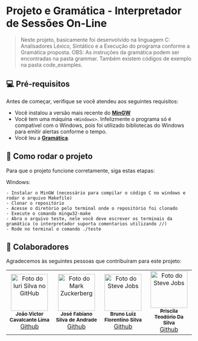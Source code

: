 # Projeto e Gramática - Interpretador de Sessões On-Line

> Neste projeto, basicamente foi desenvolvido na linguagem C: Analisadores Léxico, Sintático e a Execução do programa conforme a Gramática proposta.
> OBS: As instruções da gramática podem ser encontradas na pasta grammar. Também existem códigos de exemplo na pasta code_examples.

## 💻 Pré-requisitos

Antes de começar, verifique se você atendeu aos seguintes requisitos:

* Você instalou a versão mais recente do **[MinGW](https://sourceforge.net/projects/mingw/)**
* Você tem uma máquina `<Windows>`. Infelizmente o programa só é compatível com o Windows, pois foi utilizado bibliotecas do Windows para emitir alertas conforme o tempo.
* Você leu a **[Gramática](https://github.com/Jvictor-7/projeto-compiladores/blob/main/grammar/Gramatica-BNF-Projeto-Interpretador-Atualizado.pdf)**.

## 🚀 Como rodar o projeto

Para que o projeto funcione corretamente, siga estas etapas:

Windows:
```
- Instalar o MinGW (necessário para compilar o código C no windows e rodar o arquivo Makefile)
- Clonar o repositório
- Acesse o diretório pelo terminal onde o repositório foi clonado
- Execute o comando mingw32-make
- Abra o arquivo teste, nele você deve escrever os terminais da gramática (o interpretador suporta comentarios utilizando //)
- Rode no terminal o comando ./teste
```

## 🤝 Colaboradores

Agradecemos às seguintes pessoas que contribuíram para este projeto:

<table>
  <tr>
    <td align="center">
      <a href="#">
        <img src="https://avatars.githubusercontent.com/u/81593768?v=4" width="100px;" alt="Foto do Iuri Silva no GitHub"/><br>
        <sub>
          <b>João Victor Cavalcante Lima</b>
          <br>
          <a href="https://github.com/Jvictor-7">Github</a>
        </sub>
      </a>
    </td>
    <td align="center">
      <a>
        <img src="https://avatars.githubusercontent.com/u/86822537?v=4" width="100px;" alt="Foto do Mark Zuckerberg"/><br>
        <sub>
          <b>José Fabiano Silva de Andrade</b>
          <br>
          <a href="https://github.com/Radbios">Github</a>
        </sub>
      </a>
    </td>
    <td align="center">
      <a href="#">
        <img src="https://avatars.githubusercontent.com/u/91622210?v=4" width="100px;" alt="Foto do Steve Jobs"/><br>
        <sub>
          <b>Bruno Luiz Florentino Silva</b>
          <br>
          <a href="https://github.com/Brunot101">Github</a>
        </sub>
      </a>
    </td>
    <td align="center">
      <a href="#">
        <img src="https://avatars.githubusercontent.com/u/106382466?v=4" width="100px;" alt="Foto do Steve Jobs"/><br>
        <sub>
          <b>Priscila Teodório Da Silva</b>
          <br>
          <a href="https://github.com/techpril">Github</a>
        </sub>
      </a>
    </td>
  </tr>
</table>
